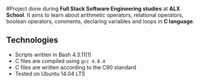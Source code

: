#Project done during **Full Stack Software Engineering studies** at **ALX School**. It aims to learn about arithmetic operators, relational operators, boolean operators, comments, declaring variables and loops in **C language**.

## Technologies
* Scripts written in Bash 4.3.11(1)
* C files are compiled using `gcc 4.8.4`
* C files are written according to the C90 standard
* Tested on Ubuntu 14.04 LTS

